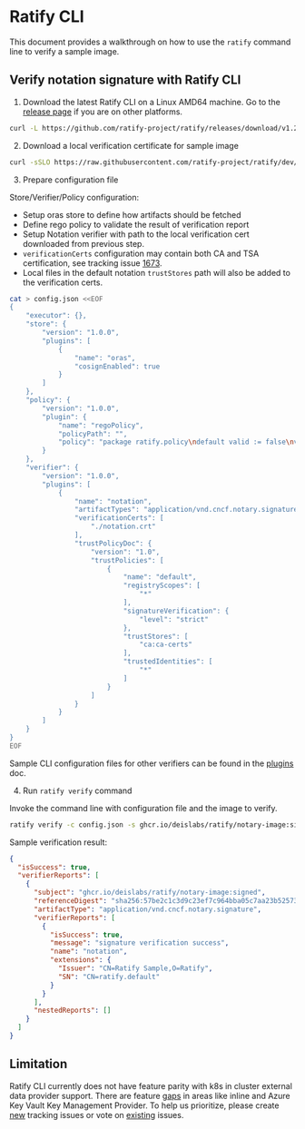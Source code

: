 # Ratify CLI

This document provides a walkthrough on how to use the `ratify` command line to verify a sample image.

## Verify notation signature with Ratify CLI

1. Download the latest Ratify CLI on a Linux AMD64 machine. Go to the [release page](https://github.com/ratify-project/ratify/releases/) if you are on other platforms.
```bash
curl -L https://github.com/ratify-project/ratify/releases/download/v1.2.1/ratify_1.2.1_Linux_amd64.tar.gz | tar xvzC ~/bin/ ratify
```

2. Download a local verification certificate for sample image
```bash
curl -sSLO https://raw.githubusercontent.com/ratify-project/ratify/dev/test/testdata/notation.crt
```
3. Prepare configuration file

Store/Verifier/Policy configuration:
- Setup oras store to define how artifacts should be fetched
- Define rego policy to validate the result of verification report
- Setup Notation verifier with path to the local verification cert downloaded from previous step.
- `verificationCerts` configuration may contain both CA and TSA certification, see tracking issue [1673](https://github.com/ratify-project/ratify/issues/1673).
- Local files in the default notation ```trustStores``` path will also be added to the verification certs.

```bash
cat > config.json <<EOF
{
    "executor": {},
    "store": {
        "version": "1.0.0",
        "plugins": [
            {
                "name": "oras",
                "cosignEnabled": true
            }
        ]
    },
    "policy": {
        "version": "1.0.0",
        "plugin": {
            "name": "regoPolicy",
            "policyPath": "",
            "policy": "package ratify.policy\ndefault valid := false\nvalid {\n not failed_verify(input)\n}\nfailed_verify(reports) {\n  [path, value] := walk(reports)\n  value == false\n  path[count(path) - 1] == \"isSuccess\"\n}"
        }
    },
    "verifier": {
        "version": "1.0.0",
        "plugins": [
            {
                "name": "notation",
                "artifactTypes": "application/vnd.cncf.notary.signature",
                "verificationCerts": [
                    "./notation.crt"
                ],
                "trustPolicyDoc": {
                    "version": "1.0",
                    "trustPolicies": [
                        {
                            "name": "default",
                            "registryScopes": [
                                "*"
                            ],
                            "signatureVerification": {
                                "level": "strict"
                            },
                            "trustStores": [
                                "ca:ca-certs"
                            ],
                            "trustedIdentities": [
                                "*"
                            ]
                        }
                    ]
                }
            }
        ]
    }
}
EOF
```

Sample CLI configuration files for other verifiers can be found in the [plugins](../plugins/verifier/cosign.md#cli) doc. 

4. Run `ratify verify` command

Invoke the command line with configuration file and the image to verify.

```bash
ratify verify -c config.json -s ghcr.io/deislabs/ratify/notary-image:signed > verificationResult.json
```

Sample verification result:

```json
{
  "isSuccess": true,
  "verifierReports": [
    {
      "subject": "ghcr.io/deislabs/ratify/notary-image:signed",
      "referenceDigest": "sha256:57be2c1c3d9c23ef7c964bba05c7aa23b525732e9c9af9652654ccc3f4babb0e",
      "artifactType": "application/vnd.cncf.notary.signature",
      "verifierReports": [
        {
          "isSuccess": true,
          "message": "signature verification success",
          "name": "notation",
          "extensions": {
            "Issuer": "CN=Ratify Sample,O=Ratify",
            "SN": "CN=ratify.default"
          }
        }
      ],
      "nestedReports": []
    }
  ]
}
```

## Limitation

Ratify CLI currently does not have feature parity with k8s in cluster external data provider support. There are feature [gaps](https://github.com/ratify-project/ratify/issues/1300) in areas like inline and Azure Key Vault Key Management Provider. To help us prioritize, please create [new](https://github.com/ratify-project/ratify/issues/new?assignees=&labels=enhancement%2Ctriage&projects=&template=feature-request.yaml) tracking issues or vote on [existing](https://github.com/ratify-project/ratify/issues?q=is%3Aissue+is%3Aopen+cli) issues.
